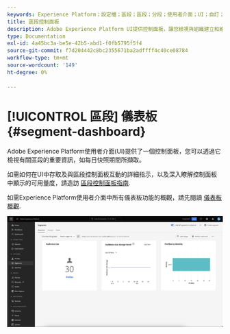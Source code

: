 ```yaml
---
keywords: Experience Platform；設定檔；區段；區段；分段；使用者介面；UI；自訂；區段控制面板；控制面板
title: 區段控制面板
description: Adobe Experience Platform UI提供控制面板，讓您檢視與組織建立和維護的區段相關的重要量度。
type: Documentation
exl-id: 4a45bc3a-be5e-42b5-abd1-f0fb5795f5f4
source-git-commit: f7d204442c8bc2355671ba2adffff4c40ce08784
workflow-type: tm+mt
source-wordcount: '149'
ht-degree: 0%

---
```


# [!UICONTROL 區段] 儀表板 {#segment-dashboard}

Adobe Experience Platform使用者介面(UI)提供了一個控制面板，您可以透過它檢視有關區段的重要資訊，如每日快照期間所擷取。

如需如何在UI中存取及與區段控制面板互動的詳細指示，以及深入瞭解控制面板中顯示的可用量度，請造訪 [區段控制面板指南](../../dashboards/guides/segments.md).

如需Experience Platform使用者介面中所有儀表板功能的概觀，請先閱讀 [儀表板概觀](../../dashboards/home.md).

![區段控制面板。 此顯示三個Widget — 對象人數Widget、對象人數變化趨勢Widget，以及依身分識別Widget的設定檔。](../images/ui/segment-dashboard/dashboard-overview.png)
